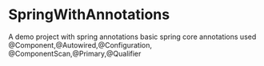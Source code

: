 # SpringWithAnnotations
A demo project with spring annotations
basic spring core annotations used @Component,@Autowired,@Configuration,
@ComponentScan,@Primary,@Qualifier
